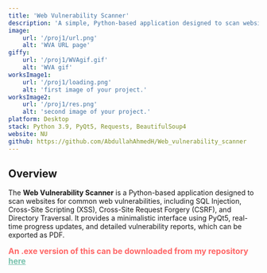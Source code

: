 ```yaml
---
title: 'Web Vulnerability Scanner'
description: 'A simple, Python-based application designed to scan websites for common web vulnerabilities.'
image:
    url: '/proj1/url.png'
    alt: 'WVA URL page'
giffy:
    url: '/proj1/WVAgif.gif'
    alt: 'WVA gif'
worksImage1:
    url: '/proj1/loading.png'
    alt: 'first image of your project.'
worksImage2:
    url: '/proj1/res.png'
    alt: 'second image of your project.'
platform: Desktop
stack: Python 3.9, PyQt5, Requests, BeautifulSoup4
website: NU
github: https://github.com/AbdullahAhmedH/Web_vulnerability_scanner
---
```


## Overview

The **Web Vulnerability Scanner** is a Python-based application designed to scan websites for common web vulnerabilities, including SQL Injection, Cross-Site Scripting (XSS), Cross-Site Request Forgery (CSRF), and Directory Traversal. It provides a minimalistic interface using PyQt5, real-time progress updates, and detailed vulnerability reports, which can be exported as PDF.

<span style="color: #ff6666; font-weight: bold; font-size: 16px">An .exe version of this can be downloaded from my repository <a style="color:#78c2ad" href="https://github.com/AbdullahAhmedH/Web_vulnerability_scanner/raw/main/dist/WVA.exe" target= "_blank">here</a></span>